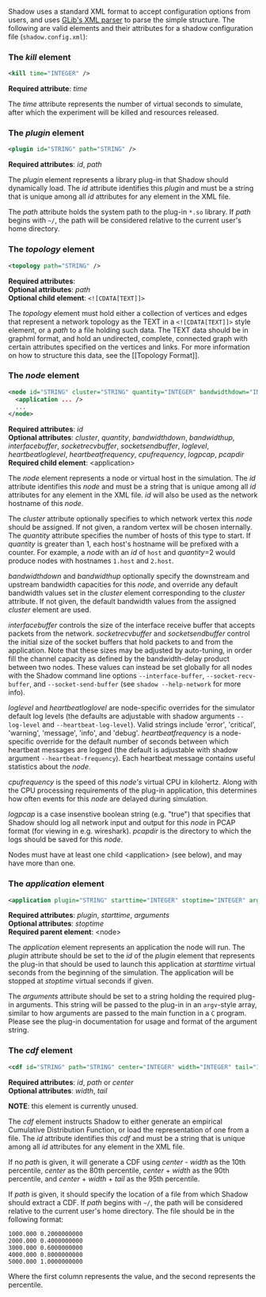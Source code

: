 Shadow uses a standard XML format to accept configuration options from users, and uses [GLib's XML parser](https://developer.gnome.org/glib/stable/glib-Simple-XML-Subset-Parser.html) to parse the simple structure. The following are valid elements and their attributes for a shadow configuration file (`shadow.config.xml`):

### The _kill_ element
```xml
<kill time="INTEGER" />
```
**Required attribute**: _time_  

The _time_ attribute represents the number of virtual seconds to simulate, after which the experiment will be killed and resources released.

### The _plugin_ element
```xml
<plugin id="STRING" path="STRING" />
```
**Required attributes**: _id_, _path_  

The _plugin_ element represents a library plug-in that Shadow should dynamically load. The _id_ attribute identifies this _plugin_ and must be a string that is unique among all _id_ attributes for any element in the XML file. 

The _path_ attribute holds the system path to the plug-in `*.so` library. If _path_ begins with `~/`, the path will be considered relative to the current user's home directory.

### The _topology_ element
```xml
<topology path="STRING" />
```
**Required attributes**:  
**Optional attributes**: _path_  
**Optional child element**: `<![CDATA[TEXT]]>`

The _topology_ element must hold either a collection of vertices and edges that represent a network topology as the TEXT in a `<![CDATA[TEXT]]>` style element, or a _path_ to a file holding such data. The TEXT data should be in graphml format, and hold an undirected, complete, connected graph with certain attributes specified on the vertices and links. For more information on how to structure this data, see the [[Topology Format]].

### The _node_ element
```xml
<node id="STRING" cluster="STRING" quantity="INTEGER" bandwidthdown="INTEGER" bandwidthup="INTEGER" interfacebuffer="INTEGER" socketrecvbuffer="INTEGER" socketsendbuffer="INTEGER" loglevel="STRING" heartbeatloglevel="STRING" heartbeatfrequency="INTEGER" cpufrequency="INTEGER" logpcap="STRING" pcapdir="STRING">
  <application ... />
  ...
</node>
```
**Required attributes**: _id_  
**Optional attributes**: _cluster_, _quantity_, _bandwidthdown_, _bandwidthup_, _interfacebuffer_, _socketrecvbuffer_, _socketsendbuffer_, _loglevel_, _heartbeatloglevel_, _heartbeatfrequency_, _cpufrequency_, _logpcap_, _pcapdir_  
**Required child element**: \<application\>  

The _node_ element represents a node or virtual host in the simulation. The _id_ attribute identifies this _node_ and must be a string that is unique among all _id_ attributes for any element in the XML file. _id_ will also be used as the network hostname of this _node_.

The _cluster_ attribute optionally specifies to which network vertex this _node_ should be assigned. If not given, a random vertex will be chosen internally. The _quantity_ attribute specifies the number of hosts of this type to start. If _quantity_ is greater than 1, each host's hostname will be prefixed with a counter. For example, a _node_ with an _id_ of `host` and _quantity_=2 would produce nodes with hostnames `1.host` and `2.host`.

_bandwidthdown_ and _bandwidthup_ optionally specify the downstream and upstream bandwidth capacities for this _node_, and override any default bandwidth values set in the _cluster_ element corresponding to the _cluster_ attribute. If not given, the default bandwidth values from the assigned _cluster_ element are used.

_interfacebuffer_ controls the size of the interface receive buffer that accepts packets from the network. _socketrecvbuffer_ and _socketsendbuffer_ control the initial size of the socket buffers that hold packets to and from the application. Note that these sizes may be adjusted by auto-tuning, in order fill the channel capacity as defined by the bandwidth-delay product between two nodes. These values can instead be set globally for all nodes with the Shadow command line options `--interface-buffer`, `--socket-recv-buffer`, and `--socket-send-buffer` (see `shadow --help-network` for more info).

_loglevel_ and _heartbeatloglovel_ are node-specific overrides for the simulator default log levels (the defaults are adjustable with shadow arguments `--log-level` and `--heartbeat-log-level`). Valid strings include 'error', 'critical', 'warning', 'message', 'info', and 'debug'. _heartbeatfrequency_ is a node-specific override for the default number of seconds between which heartbeat messages are logged (the default is adjustable with shadow argument `--heartbeat-frequency`). Each heartbeat message contains useful statistics about the _node_.

_cpufrequency_ is the speed of this _node's_ virtual CPU in kilohertz. Along with the CPU processing requirements of the plug-in application, this determines how often events for this _node_ are delayed during simulation.

_logpcap_ is a case insenstive boolean string (e.g. "true") that specifies that Shadow should log all network input and output for this _node_ in PCAP format (for viewing in e.g. wireshark). _pcapdir_ is the directory to which the logs should be saved for this _node_.

Nodes must have at least one child \<application\> (see below), and may have more than one.

### The _application_ element
```xml
<application plugin="STRING" starttime="INTEGER" stoptime="INTEGER" arguments="STRING" />
```
**Required attributes**: _plugin_, _starttime_, _arguments_  
**Optional attributes**: _stoptime_  
**Required parent element**: \<node\>

The _application_ element represents an application the node will run. The _plugin_ attribute should be set to the _id_ of the _plugin_ element that represents the plug-in that should be used to launch this application at _starttime_ virtual seconds from the beginning of the simulation. The application will be stopped at _stoptime_ virtual seconds if given.

The _arguments_ attribute should be set to a string holding the required plug-in arguments. This string will be passed to the plug-in in an `argv`-style array, similar to how arguments are passed to the main function in a `C` program. Please see the plug-in documentation for usage and format of the argument string.

### The _cdf_ element
```xml
<cdf id="STRING" path="STRING" center="INTEGER" width="INTEGER" tail="INTEGER" />
```
**Required attributes**: _id_, _path_ or _center_  
**Optional attributes**: _width_, _tail_

**NOTE**: this element is currently unused.

The _cdf_ element instructs Shadow to either generate an empirical Cumulative Distribution Function, or load the representation of one from a file. The _id_ attribute identifies this _cdf_ and must be a string that is unique among all _id_ attributes for any element in the XML file.

If no _path_ is given, it will generate a CDF using _center_ - _width_ as the 10th percentile, _center_ as the 80th percentile, _center_ + _width_ as the 90th percentile, and _center_ + _width_ + _tail_ as the 95th percentile.

If _path_ is given, it should specify the location of a file from which Shadow should extract a CDF. If _path_ begins with `~/`, the path will be considered relative to the current user's home directory. The file should be in the following format:

```text
1000.000 0.2000000000
2000.000 0.4000000000
3000.000 0.6000000000
4000.000 0.8000000000
5000.000 1.0000000000
```

Where the first column represents the value, and the second represents the percentile.